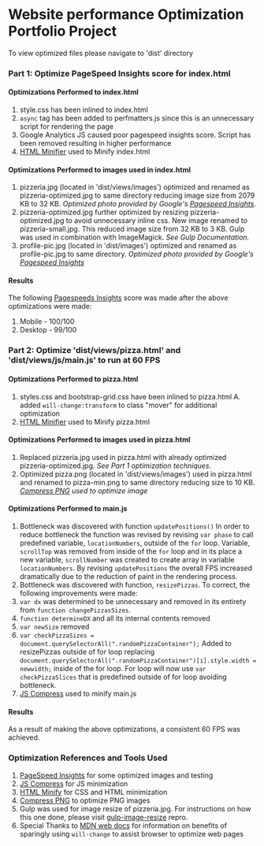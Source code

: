 # Website performance Optimization Portfolio Project

To view optimized files please navigate to 'dist' directory

### Part 1: Optimize PageSpeed Insights score for index.html

#### Optimizations Performed to index.html

1. style.css has been inlined to index.html
2. `async` tag has been added to perfmatters.js since this is an unnecessary script for rendering the page
3. Google Analytics JS caused poor pagespeed insights score. Script has been removed resulting in higher performance
4. [HTML Minifier](https://kangax.github.io/html-minifier/) used to Minify index.html

#### Optimizations Performed to images used in index.html

1.  pizzeria.jpg (located in 'dist/views/images') optimized and renamed as pizzeria-optimized.jpg to same directory reducing image size from 2079 KB to 32 KB. *Optimized photo provided by Google's [Pagespeed Insights](https://developers.google.com/speed/pagespeed/insights/).*
2. pizzeria-optimized.jpg further optimized by resizing pizzeria-optimized.jpg to avoid unnecessary inline css. New image renamed to pizzeria-small.jpg. This reduced image size from 32 KB to 3 KB. Gulp was used in combination with ImageMagick. *See Gulp Documentation.*
3. profile-pic.jpg (located in 'dist/images') optimized and renamed as profile-pic.jpg to same directory. *Optimized photo provided by Google's [Pagespeed Insights](https://developers.google.com/speed/pagespeed/insights/)*

#### Results

The following [Pagespeeds Insights](https://developers.google.com/speed/pagespeed/insights/) score was made after the above optimizations were made:

1. Mobile - 100/100
2. Desktop - 99/100

### Part 2: Optimize 'dist/views/pizza.html' and 'dist/views/js/main.js' to run at 60 FPS

#### Optimizations Performed to pizza.html

1. styles.css and bootstrap-grid.css have been inlined to pizza.html
A. added `will-change:transform` to class "mover" for additional optimization
2. [HTML Minifier](https://kangax.github.io/html-minifier/) used to Minify pizza.html

#### Optimizations Performed to images used in pizza.html

1. Replaced pizzeria.jpg used in pizza.html with already optimized pizzeria-optimized.jpg. *See Part 1 optimization techniques.*
2. Optimized pizza.png (located in 'dist/views/images') used in pizza.html and renamed to pizza-min.png to same directory reducing size to 10 KB. *[Compress PNG](http://compresspng.com/) used to optimize image*

#### Optimizations Performed to main.js

1. Bottleneck was discovered with function `updatePositions()` In order to reduce bottleneck the function was revised by revising `var phase` to call predefined variable, `locationNumbers`, outside of the `for` loop. Variable, `scrollTop` was removed from inside of the `for` loop and in its place a new variable, `scrollNumber` was created to create array in variable `locationNumbers`. By revising `updatePositions` the overall FPS increased dramatically due to the reduction of paint in the rendering process.
2. Bottleneck was discovered with function, `resizePizzas`. To correct, the following improvements were made:
 1. `var dx` was determined to be unnecessary and removed in its entirety from `function changePizzasSizes`.
 2. `function determineDX` and all its internal contents removed
 3. `var newSize` removed
 4. `var checkPizzaSizes = document.querySelectorAll(".randomPizzaContainer");` Added to resizePizzas outside of for loop replacing `document.querySelectorAll(".randomPizzaContainer")[i].style.width = newwidth;` inside of the for loop. For loop will now use `var checkPizzaSlices` that is predefined outside of for loop avoiding bottleneck.
3. [JS Compress](https://jscompress.com/) used to minify main.js

#### Results

As a result of making the above optimizations, a consistent 60 FPS was achieved.

### Optimization References and Tools Used

1. [PageSpeed Insights](https://developers.google.com/speed/pagespeed/insights/?hl=en-US&utm_source=PSI&utm_medium=incoming-link&utm_campaign=PSI) for some optimized images and testing
2. [JS Compress](https://jscompress.com/) for JS minimization
3. [HTML Minify](https://kangax.github.io/html-minifier/) for CSS and HTML minimization
4. [Compress PNG](http://compresspng.com/) to optimize PNG images
5. Gulp was used for image resize of pizzeria.jpg. For instructions on how this one done, please visit [gulp-image-resize](https://www.npmjs.com/package/gulp-image-resize) repro.
6. Special Thanks to [MDN web docs](https://developer.mozilla.org/en-US/) for information on benefits of sparingly using `will-change` to assist browser to optimize web pages
